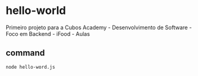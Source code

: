 # hello-world
Primeiro projeto para a Cubos Academy  - Desenvolvimento de Software - Foco em Backend - iFood - Aulas

## command
<code>node hello-word.js</code>
